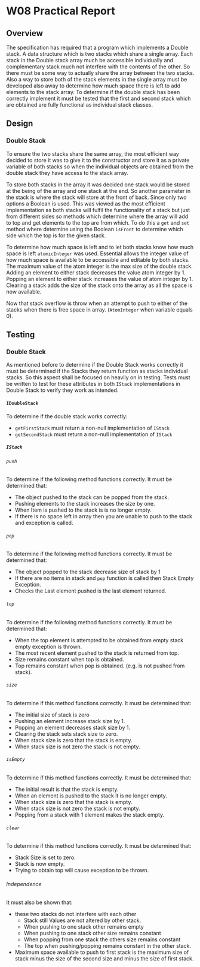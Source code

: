 # W08 Practical Report

## Overview

The specification has required that a program which implements a Double stack. A data structure which is two stacks which share a single array. Each stack in the Double stack array much be accessible individually and complementary stack much not interfere with the contents of the other. So there must be some way to actually share the array between the two stacks. Also a way to store both of the stack elements in the single array must be developed also away to determine how much space there is left to add elements to the stack array. To determine if the double stack has been correctly implement it must be tested that the first and second stack which are obtained are fully functional as individual stack classes.

## Design

### Double Stack

To ensure the two stacks share the same array, the most efficient way decided to store it was to give it to the constructor and store it as a private variable of both stacks so when the individual objects are obtained from the double stack they have access to the stack array.

To store both stacks in the array it was decided one stack would be stored at the being of the array and one stack at the end. So another parameter in the stack is where the stack will store at the front of back. Since only two options a Boolean is used. This was viewed as the most efficient implementation as both stacks will fulfil the functionality of a stack but just from different sides so methods which determine where the array will add to top and get elements to the top are from which. To do this a `get` and `set` method where determine using the Boolean `isFront` to determine which side which the top is for the given stack.

To determine how much space is left and to let both stacks know how much space is left `atomicInteger` was used. Essential allows the integer value of how much space is available to be accessible and editable by both stacks. The maximum value of the atom integer is the max size of the double stack. Adding an element to either stack decreases the value atom integer by 1. Popping an element to either stack increases the value of atom integer by 1. Clearing a stack adds the size of the stack onto the array as all the space is now available. 

Now that stack overflow is throw when an attempt to push to either of the stacks when there is free space in array. (`AtomInteger` when variable equals 0).

## Testing

### Double Stack

As mentioned before to determine if the Double Stack works correctly it must be determined if the Stacks they return function as stacks individual stacks. So this aspect shall be focused on heavily on in testing. Tests must be written to test for these attributes in both `IStack` implementations in Double Stack to verify they work as intended.

#### `IDoubleStack`

To determine if the double stack works correctly:

* `getFirstStack` must return a non-null implementation of `IStack`
* `getSecondStack` must return a non-null implementation of `IStack`

##### `IStack`

###### `push`

To determine if the following method functions correctly. It must be determined that:

* The object pushed to the stack can be popped from the stack.
* Pushing elements to the stack increases the size by one.
* When Item is pushed to the stack is is no longer empty.
* If there is no space left in array then you are unable to push to the stack and exception is called.

###### `pop`

To determine if the following method functions correctly. It must be determined that:

* The object popped to the stack decrease size of stack by 1
* If there are no items in stack and  `pop` function is called then Stack Empty Exception.
* Checks the Last element pushed is the last element returned.

###### `top`

To determine if the following method functions correctly. It must be determined that:

* When the top element is attempted to be obtained from empty stack empty exception is thrown.
* The most recent element pushed to the stack is returned from top.
* Size remains constant when top is obtained.
* Top remains constant when pop is obtained. (e.g. is not pushed from stack).

###### `size`

To determine if this method functions correctly. It must be determined that:

* The initial size of stack is zero
* Pushing an element increase stack size by 1.
* Popping an element decreases stack size by 1.
* Clearing the stack sets stack size to zero.
* When stack size is zero that the stack is empty.
* When stack size is not zero the stack is not empty.

###### `isEmpty`

To determine if this method functions correctly. It must be determined that:

* The initial result is that the stack is empty.
* When an element is pushed to the stack it is no longer empty.
* When stack size is zero that the stack is empty.
* When stack size is not zero the stack is not empty.
* Popping from a stack with 1 element makes the stack empty.

###### `clear`

To determine if this method functions correctly. It must be determined that:

* Stack Size is set to zero.
* Stack is now empty.
* Trying to obtain top will cause exception to be thrown.

###### Independence

It must also be shown that:

* these two stacks do not interfere with each other
  * Stack still Values are not altered by other stack. 
  * When pushing to one stack other remains empty
  * When pushing to one stack other size remains constant
  * When popping from one stack the others size remains constant
  * The top when pushing/popping remains constant in the other stack.
* Maximum space available to push to first stack is the maximum size of stack minus the size of the second size and minus the size of first stack.
